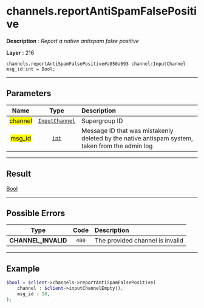 # channels.reportAntiSpamFalsePositive

**Description** : *Report a native antispam false positive*

**Layer** : 216

```tl
channels.reportAntiSpamFalsePositive#a850a693 channel:InputChannel msg_id:int = Bool;
```

---

## Parameters

| Name | Type | Description |
| :---: | :---: | :--- |
| <mark>channel</mark> | [`InputChannel`](type/InputChannel) | Supergroup ID |
| <mark>msg_id</mark> | [`int`](type/int) | Message ID that was mistakenly deleted by the native antispam system, taken from the admin log |

---

## Result

[Bool](type/Bool)

---

## Possible Errors

| Type | Code | Description |
| :---: | :---: | :--- |
| **CHANNEL_INVALID** | `400` | The provided channel is invalid |

---

## Example

```php
$bool = $client->channels->reportAntiSpamFalsePositive(
	channel : $client->inputChannelEmpty(),
	msg_id : 18,
);
```